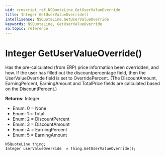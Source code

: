 ```yaml
---
uid: crmscript_ref_NSQuoteLine_GetUserValueOverride
title: Integer GetUserValueOverride()
intellisense: NSQuoteLine.GetUserValueOverride
keywords: NSQuoteLine, GetUserValueOverride
so.topic: reference
---
```


# Integer GetUserValueOverride()

Has the pre-calculated (from ERP) price information been overridden, and how. If the user has filled out the discountpercentage field, then the UserValueOverride field is set to OverridePercent. (The DiscountAmount, EarningPercent, EarningAmount and TotalPrice fields are calculated based on the DiscountPercent.)

**Returns:** Integer

* Enum: 0 = None 
* Enum: 1 = Total 
* Enum: 2 = DiscountPercent 
* Enum: 3 = DiscountAmount 
* Enum: 4 = EarningPercent 
* Enum: 5 = EarningAmount 

```crmscript
NSQuoteLine thing;
Integer userValueOverride  = thing.GetUserValueOverride();
```

